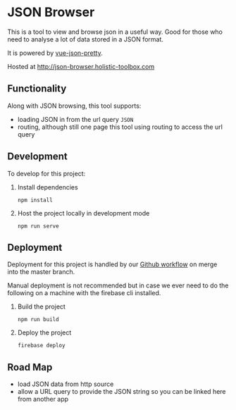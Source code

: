 # JSON Browser

This is a tool to view and browse json in a useful way. Good for those who need to analyse a lot of data stored in a JSON format.

It is powered by [vue-json-pretty](https://www.npmjs.com/package/vue-json-pretty).

Hosted at http://json-browser.holistic-toolbox.com

## Functionality
Along with JSON browsing, this tool supports:
- loading JSON in from the url query `JSON`
- routing, although still one page this tool using routing to access the url query

## Development
To develop for this project:
1. Install dependencies
	```
	npm install
	```
2. Host the project locally in development mode
	```
	npm run serve
	```

## Deployment
Deployment for this project is handled by our [Github workflow](/.gitub/workflows/deploy-on-push-to-master) on merge into the master branch.

Manual deployment is not recommended but in case we ever need to do the following on a machine with the firebase cli installed.

1. Build the project
	```
	npm run build
	```
2. Deploy the project
	```
	firebase deploy
	```

## Road Map
- load JSON data from http source
- allow a URL query to provide the JSON string so you can be linked here from another app